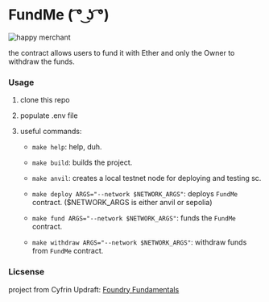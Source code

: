 # FundMe **( ͡° ͜ʖ ͡°)**

![happy merchant](https://upload.wikimedia.org/wikipedia/en/1/1d/The_Happy_Merchant.jpg)

the contract allows users to fund it with Ether and only the Owner to withdraw the funds.

### Usage

1. clone this repo
2. populate .env file
3. useful commands:

   - `make help`: help, duh.

   - `make build`: builds the project.

   - `make anvil`: creates a local testnet node for deploying and testing sc.

   - `make deploy ARGS="--network $NETWORK_ARGS"`: deploys `FundMe` contract. ($NETWORK_ARGS is either anvil or sepolia)

   - `make fund ARGS="--network $NETWORK_ARGS"`: funds the `FundMe` contract.

   - `make withdraw ARGS="--network $NETWORK_ARGS"`: withdraw funds from `FundMe` contract.

### Licsense

project from Cyfrin Updraft: [Foundry Fundamentals](https://updraft.cyfrin.io/courses/foundry)
